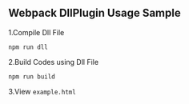 ## Webpack DllPlugin Usage Sample
1.Compile Dll File

```
npm run dll
```

2.Build Codes using Dll File

```
npm run build
```

3.View `example.html`
